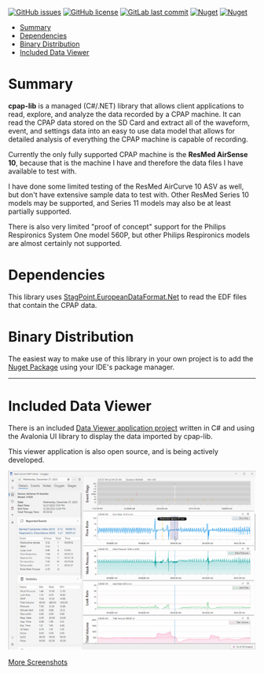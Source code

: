 [![GitHub issues](https://img.shields.io/github/issues/StagPoint/cpap-lib.svg)](https://GitHub.com/StagPoint/cpap-lib/issues/)
[![GitHub license](https://img.shields.io/github/license/StagPoint/cpap-lib.svg)](https://github.com/StagPoint/cpap-lib/blob/master/LICENSE)
[![GitLab last commit](https://badgen.net/github/last-commit/StagPoint/cpap-lib/)](https://github.com/StagPoint/cpap-lib/-/commits)
[![Nuget](https://img.shields.io/nuget/v/https://www.nuget.org/packages/cpap-lib/1.0.0)](https://www.nuget.org/packages/https://www.nuget.org/packages/cpap-lib/1.0.0/)
[![Nuget](https://img.shields.io/nuget/dt/https://www.nuget.org/packages/cpap-lib/1.0.0)](https://www.nuget.org/packages/https://www.nuget.org/packages/cpap-lib/1.0.0/)

<!-- TOC -->
* [Summary](#summary)
* [Dependencies](#dependencies)
* [Binary Distribution](#binary-distribution)
* [Included Data Viewer](#included-data-viewer)
<!-- TOC -->

# Summary

**cpap-lib** is a managed (C#/.NET) library that allows client applications to read, explore, and analyze the data recorded by a CPAP machine. It can read the CPAP data stored on the SD Card and extract all of the waveform, event, and settings data into an easy to use data model that allows for detailed analysis of everything the CPAP machine is capable of recording. 

Currently the only fully supported CPAP machine is the **ResMed AirSense 10**, because that is the machine I have and therefore the data files I have available to test with.  

I have done some limited testing of the ResMed AirCurve 10 ASV as well, but don't have extensive sample data to test with. Other ResMed Series 10 models may be supported, and Series 11 models may also be at least partially supported. 

There is also very limited "proof of concept" support for the Philips Respironics System One model 560P, but other Philips Respironics models are almost certainly not supported. 

# Dependencies

This library uses [StagPoint.EuropeanDataFormat.Net](https://github.com/StagPoint/StagPoint.EuropeanDataFormat.Net/) to read the EDF files that contain the CPAP data.

# Binary Distribution

The easiest way to make use of this library in your own project is to add the [Nuget Package](https://www.nuget.org/packages/cpap-lib/1.0.0) using your IDE's package manager.

---

# Included Data Viewer

There is an included [Data Viewer application project](https://github.com/StagPoint/cpap-lib/tree/master/cpap-app) written in C# and using the Avalonia UI library to display the data imported by cpap-lib.

This viewer application is also open source, and is being actively developed.  

![DailyReportView-Light.jpg](docs%2FScreenshots%2FDailyReportView-Light.jpg)

[More Screenshots](docs%2FReadme.md)